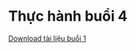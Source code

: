 # Thực hành buổi 4

[Download tài liệu buổi 1](https://github.com/Zenfection/zenctu/raw/main/docs/cosonganh/CT112-Mang_may_tinh/Thuchanh/file/4.pdf)

<comment/>
